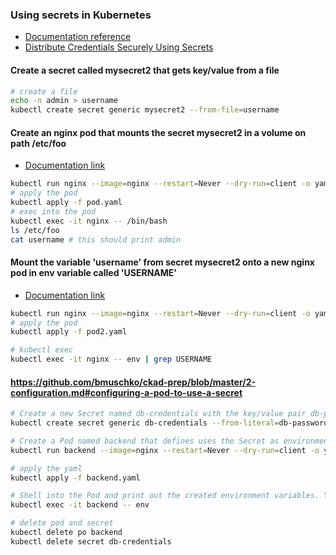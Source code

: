 ### Using secrets in Kubernetes

* [Documentation reference](https://kubernetes.io/docs/concepts/configuration/secret/)
* [Distribute Credentials Securely Using Secrets](https://kubernetes.io/docs/tasks/inject-data-application/distribute-credentials-secure/)

#### Create a secret called mysecret2 that gets key/value from a file
```bash
# create a file
echo -n admin > username
kubectl create secret generic mysecret2 --from-file=username
```

#### Create an nginx pod that mounts the secret mysecret2 in a volume on path /etc/foo
* [Documentation link](https://kubernetes.io/docs/tasks/inject-data-application/distribute-credentials-secure/#create-a-pod-that-has-access-to-the-secret-data-through-a-volume)
```bash
kubectl run nginx --image=nginx --restart=Never --dry-run=client -o yaml > pod.yaml
# apply the pod
kubectl apply -f pod.yaml
# exec into the pod
kubectl exec -it nginx -- /bin/bash
ls /etc/foo
cat username # this should print admin
```
#### Mount the variable 'username' from secret mysecret2 onto a new nginx pod in env variable called 'USERNAME'
* [Documentation link](https://kubernetes.io/docs/tasks/inject-data-application/distribute-credentials-secure/#define-a-container-environment-variable-with-data-from-a-single-secret)
```bash
kubectl run nginx --image=nginx --restart=Never --dry-run=client -o yaml > pod2.yaml
# apply the pod
kubectl apply -f pod2.yaml

# kubectl exec
kubectl exec -it nginx -- env | grep USERNAME
```
#### https://github.com/bmuschko/ckad-prep/blob/master/2-configuration.md#configuring-a-pod-to-use-a-secret

```bash
# Create a new Secret named db-credentials with the key/value pair db-password=passwd
kubectl create secret generic db-credentials --from-literal=db-password=passwd

# Create a Pod named backend that defines uses the Secret as environment variable named DB_PASSWORD and runs the container with the image nginx
kubectl run backend --image=nginx --restart=Never --dry-run=client -o yaml > backend.yaml

# apply the yaml
kubectl apply -f backend.yaml

# Shell into the Pod and print out the created environment variables. You should find DB_PASSWORD variable
kubectl exec -it backend -- env

# delete pod and secret
kubectl delete po backend
kubectl delete secret db-credentials
```